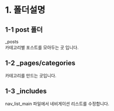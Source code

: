 # 1. 폴더설명

## 1-1 post 폴더

\_posts  
카테고리별 포스트를 모아두는 곳 입니다.

## 1-2 \_pages/categories

카테고리를 만드는 곳입니다.

## 1-3 \_includes

nav_list_main 파일에서 네비게이션 리스트를 수정합니다.
